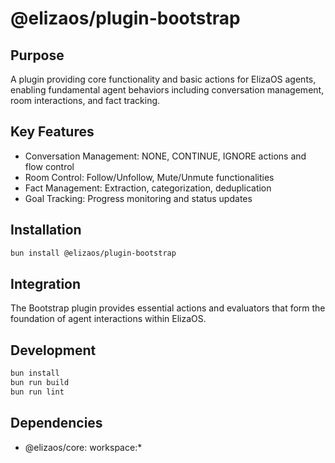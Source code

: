 # @elizaos/plugin-bootstrap

## Purpose
A plugin providing core functionality and basic actions for ElizaOS agents, enabling fundamental agent behaviors including conversation management, room interactions, and fact tracking.

## Key Features
- Conversation Management: NONE, CONTINUE, IGNORE actions and flow control
- Room Control: Follow/Unfollow, Mute/Unmute functionalities
- Fact Management: Extraction, categorization, deduplication
- Goal Tracking: Progress monitoring and status updates

## Installation
```bash
bun install @elizaos/plugin-bootstrap
```

## Integration
The Bootstrap plugin provides essential actions and evaluators that form the foundation of agent interactions within ElizaOS.

## Development
```bash
bun install
bun run build
bun run lint
```

## Dependencies
- @elizaos/core: workspace:*
